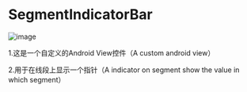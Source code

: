 # SegmentIndicatorBar
![image](https://github.com/ChinaBabyFace/SegmentIndicatorBar/screenshot/Screenshot1.jpg)
<p>1.这是一个自定义的Android View控件（A custom android view）</p>
2.用于在线段上显示一个指针（A indicator on segment show the value in which segment）
